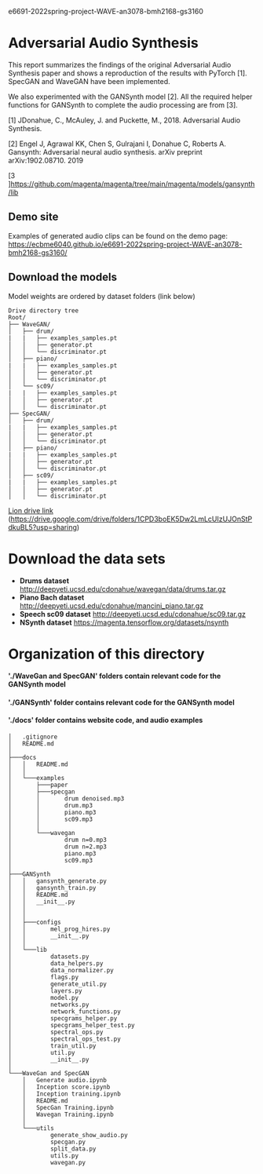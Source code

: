 e6691-2022spring-project-WAVE-an3078-bmh2168-gs3160
# Adversarial Audio Synthesis
This report summarizes the findings of the original Adversarial Audio Synthesis paper and shows a reproduction of the results with PyTorch [1]. SpecGAN and WaveGAN have been implemented.

We also experimented with the GANSynth model [2].
All the required helper functions for GANSynth to complete the audio processing are from [3].

[1] JDonahue, C., McAuley, J. and Puckette, M., 2018. Adversarial Audio Synthesis. 

[2] Engel J, Agrawal KK, Chen S, Gulrajani I, Donahue C, Roberts A. Gansynth: Adversarial neural audio synthesis. arXiv preprint arXiv:1902.08710. 2019

[3 ]https://github.com/magenta/magenta/tree/main/magenta/models/gansynth/lib
## Demo site
Examples of generated audio clips can be found on the demo page: https://ecbme6040.github.io/e6691-2022spring-project-WAVE-an3078-bmh2168-gs3160/



## Download the models
Model weights are ordered by dataset folders (link below) 
```
Drive directory tree
Root/
├── WaveGAN/
│   ├── drum/
|   |   ├── examples_samples.pt
│   │   ├── generator.pt
│   │   └── discriminator.pt
│   ├── piano/
|   |   ├── examples_samples.pt
│   │   ├── generator.pt
│   │   └── discriminator.pt
│   └── sc09/
|   |   ├── examples_samples.pt
│   │   ├── generator.pt
│   │   └── discriminator.pt
├── SpecGAN/
│   ├── drum/
|   |   ├── examples_samples.pt
│   │   ├── generator.pt
│   │   └── discriminator.pt
│   ├── piano/
|   |   ├── examples_samples.pt
│   │   ├── generator.pt
│   │   └── discriminator.pt
│   ├── sc09/
|   |   ├── examples_samples.pt
│   │   ├── generator.pt
│   │   └── discriminator.pt
```
[Lion drive link](https://drive.google.com/drive/folders/1CPD3boEK5Dw2LmLcUIzUJOnStPdkuBL5?usp=sharing)
(https://drive.google.com/drive/folders/1CPD3boEK5Dw2LmLcUIzUJOnStPdkuBL5?usp=sharing)


# Download the data sets
- **Drums dataset** http://deepyeti.ucsd.edu/cdonahue/wavegan/data/drums.tar.gz
- **Piano Bach dataset** http://deepyeti.ucsd.edu/cdonahue/mancini_piano.tar.gz
- **Speech sc09 dataset** http://deepyeti.ucsd.edu/cdonahue/sc09.tar.gz
- **NSynth dataset** https://magenta.tensorflow.org/datasets/nsynth



# Organization of this directory

#### './WaveGan and SpecGAN' folders contain relevant code for the GANSynth model
#### './GANSynth' folder contains relevant code for the GANSynth model
#### './docs' folder contains website code, and audio examples
```
│   .gitignore
│   README.md
│
├───docs
│   │   README.md
│   │
│   └───examples
│       ├───paper
│       ├───specgan
│       │       drum denoised.mp3
│       │       drum.mp3
│       │       piano.mp3
│       │       sc09.mp3
│       │
│       └───wavegan
│               drum n=0.mp3
│               drum n=2.mp3
│               piano.mp3
│               sc09.mp3
│
├───GANSynth
│   │   gansynth_generate.py
│   │   gansynth_train.py
│   │   README.md
│   │   __init__.py
│   │
│   │
│   ├───configs
│   │       mel_prog_hires.py
│   │       __init__.py
│   │
│   └───lib
│           datasets.py
│           data_helpers.py
│           data_normalizer.py
│           flags.py
│           generate_util.py
│           layers.py
│           model.py
│           networks.py
│           network_functions.py
│           specgrams_helper.py
│           specgrams_helper_test.py
│           spectral_ops.py
│           spectral_ops_test.py
│           train_util.py
│           util.py
│           __init__.py
│
└───WaveGan and SpecGAN
    │   Generate audio.ipynb
    │   Inception score.ipynb
    │   Inception training.ipynb
    │   README.md
    │   SpecGan Training.ipynb
    │   Wavegan Training.ipynb
    │
    └───utils
            generate_show_audio.py
            specgan.py
            split_data.py
            utils.py
            wavegan.py
```

